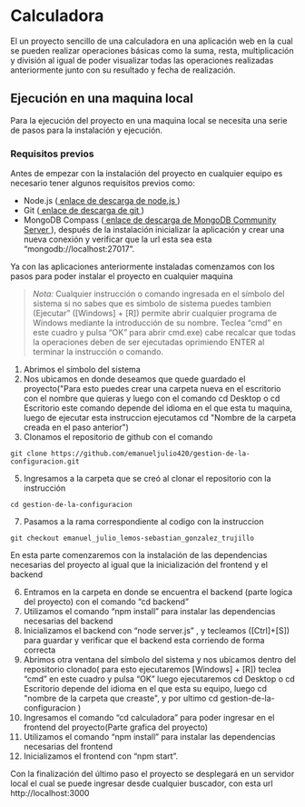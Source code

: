 # Calculadora
El un proyecto sencillo de una calculadora en una aplicación web en la cual se pueden realizar operaciones básicas como la suma, resta, multiplicación y división al igual de poder visualizar todas las operaciones realizadas anteriormente junto con su resultado y fecha de realización.
## Ejecución en una maquina local

Para la ejecución del proyecto en una maquina local se necesita una serie de pasos para la instalación y ejecución.

### Requisitos previos

Antes de empezar con la instalación del proyecto en cualquier equipo es necesario tener algunos requisitos previos como:
-	Node.js ([ enlace de descarga de node.js ](https://nodejs.org/en/download))
-	Git ([ enlace de descarga de git ](https://git-scm.com/downloads))
-	MongoDB Compass ([ enlace de descarga de MongoDB Community Server ](https://www.mongodb.com/try/download/community)), después de la instalación inicializar la aplicación y crear una nueva conexión y verificar que la url esta sea esta “mongodb://localhost:27017”.

Ya con las aplicaciones anteriormente instaladas comenzamos con los pasos para poder instalar el proyecto en cualquier maquina

>*Nota:* Cualquier instrucción o comando ingresada en el símbolo del sistema si no sabes que es simbolo de sistema puedes tambien (Ejecutar” ([Windows] + [R]) permite abrir cualquier programa de Windows mediante la introducción de su nombre. Teclea “cmd” en este cuadro y pulsa “OK” para abrir cmd.exe) cabe recalcar que todas la operaciones deben de ser ejecutadas oprimiendo ENTER al terminar la instrucción o comando. 

1.	Abrimos el símbolo del sistema
2.	Nos ubicamos en donde deseamos que quede guardado el proyecto("Para esto puedes crear una carpeta nueva en el escritorio con el nombre que quieras y luego con el comando cd Desktop o cd Escritorio este comando depende del idioma en el que esta tu maquina, luego de ejecutar esta instruccion ejecutamos cd "Nombre de la carpeta creada en el paso anterior")
3.	Clonamos el repositorio de github con el comando
   ~~~
git clone https://github.com/emanueljulio420/gestion-de-la-configuracion.git
~~~
5.	Ingresamos a la carpeta que se creó al clonar el repositorio con la instrucción
   ~~~
cd gestion-de-la-configuracion
~~~
7.	Pasamos a la rama correspondiente al codigo con la instruccion
   ~~~
git checkout emanuel_julio_lemos-sebastian_gonzalez_trujillo
~~~

En esta parte comenzaremos con la instalación de las dependencias necesarias del proyecto al igual que la inicialización del frontend y el backend

6.	Entramos en la carpeta en donde se encuentra el backend (parte logica del proyecto) con el comando “cd backend”
7.	Utilizamos el comando “npm install” para instalar las dependencias necesarias del backend
8.	Inicializamos el backend con “node server.js” , y tecleamos ([Ctrl]+[S]) para guardar y verificar que el backend esta corriendo de forma correcta
9.	Abrimos otra ventana del símbolo del sistema y nos ubicamos dentro del repositorio clonado( para esto ejecutaremos [Windows] + [R]) teclea “cmd” en este cuadro y pulsa “OK” luego ejecutaremos cd Desktop o cd Escritorio depende del idioma en el que esta su equipo, luego cd "nombre de la carpeta que creaste", y por ultimo cd gestion-de-la-configuracion )
10.	Ingresamos el comando “cd calculadora” para poder ingresar en el frontend del proyecto(Parte grafica del proyecto)
11.	Utilizamos el comando “npm install” para instalar las dependencias necesarias del frontend
12.	Inicializamos el frontend con “npm start”.

Con la finalización del último paso el proyecto se desplegará en un servidor local el cual se puede ingresar desde cualquier buscador, con esta url http://localhost:3000

